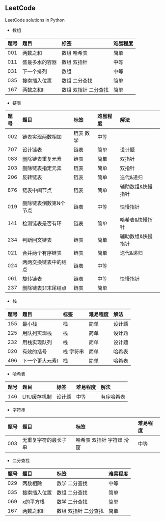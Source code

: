 ## LeetCode
LeetCode solutions in Python
- 数组

|题号|题目|标签|难易程度|
|:---|:---|:---|:---|
|001|两数之和|数组 哈希表|简单|
|011|盛最多水的容器|数组 双指针|中等|
|031|下一个排列|数组|中等|
|035|搜索插入位置|数组 二分查找|简单|
|167|两数之和II|数组 双指针 二分查找|简单|

- 链表

|题号|题目|标签|难易程度|解法|
|:---|:---|:---|:---|:---|
|002|链表实现两数相加|链表 数学|中等||
|707|设计链表|链表|简单|设计题|
|083|删除链表重复元素|链表|简单|双指针|
|203|删除链表指定元素|链表|简单|双指针|
|206|反转链表|链表|简单|迭代&递归|
|876|链表中间节点|链表|简单|辅助数组&快慢指针|
|019|删除链表倒数第N个节点|链表|中等|快慢指针|
|141|检测链表是否有环|链表|简单|哈希表&快慢指针|
|234|判断回文链表|链表|简单|辅助数组&快慢指针|
|021|合并两个有序链表|链表|简单|迭代&递归|
|024|两两交换链表中的结点|链表|中等||
|061|旋转链表|链表|中等|快慢指针|
|237|删除链表非末尾结点|链表|简单||

- 栈

|题号|题目|标签|难易程度|解法|
|:---|:---|:---|:---|:---|
|155|最小栈|栈|简单|设计题|
|225|用队列实现栈|栈|简单|设计题|
|232|用栈实现队列|栈|简单|设计题|
|020|有效的括号|栈 字符串|简单|哈希表|
|496|下一个更大元素I|栈|简单|哈希表|


- 哈希表

|题号|题目|标签|难易程度|解法|
|:---|:---|:---|:---|:---|
|146|LRU缓存机制|设计题|中等|有序哈希表|

- 字符串

|题号|题目|标签|难易程度|
|:---|:---|:---|:---|
|003|无重复字符的最长子串|哈希表 双指针 字符串 滑窗|中等|

- 二分查找

|题号|题目|标签|难易程度|
|:---|:---|:---|:---|
|029|两数相除|数学 二分查找|中等|
|035|搜索插入位置|数组 二分查找|简单|
|069|x的平方根|数学 二分查找|简单|
|167|两数之和II|数组 双指针 二分查找|简单|